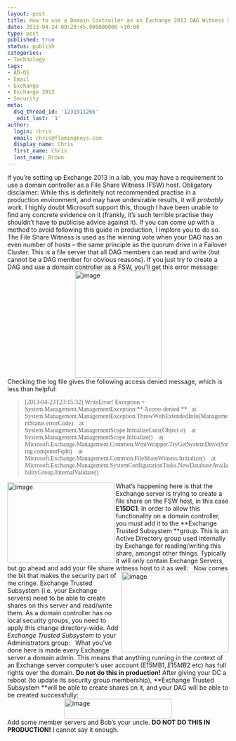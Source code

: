 ```yaml
---
layout: post
title: How to use a Domain Controller as an Exchange 2013 DAG Witness Server (Don’t)
date: 2013-04-24 09:29:45.000000000 +10:00
type: post
published: true
status: publish
categories:
- Technology
tags:
- AD-DS
- Email
- Exchange
- Exchange 2013
- Security
meta:
  dsq_thread_id: '1231911266'
  _edit_last: '1'
author:
  login: chris
  email: chris@flamingkeys.com
  display_name: Chris
  first_name: Chris
  last_name: Brown
---
```

If you’re setting up Exchange 2013 in a lab, you may have a requirement to use a domain controller as a File Share Witness (FSW) host. 
Obligatory disclaimer: While this is definitely not recommended practise in a production environment, and may have undesirable results, it will *probably* work. I highly doubt Microsoft support this, though I have been unable to find any concrete evidence on it (frankly, it’s such terrible practise they shouldn’t have to publicise advice against it). If you can come up with a method to avoid following this guide in production, I implore you to do so.
The File Share Witness is used as the winning vote when your DAG has an even number of hosts – the same principle as the quorum drive in a Failover Cluster. This is a file server that all DAG members can read and write (but cannot be a DAG member for obvious reasons).
If you just try to create a DAG and use a domain controller as a FSW, you’ll get this error message:
<a href="https://www.flamingkeys.com/wp-content/uploads/2013/04/image.png"><img title="image" style="border-left-width: 0px; border-right-width: 0px; background-image: none; border-bottom-width: 0px; float: none; padding-top: 0px; padding-left: 0px; margin-left: auto; display: block; padding-right: 0px; border-top-width: 0px; margin-right: auto" border="0" alt="image" src="{{ site.baseurl }}/assets/image_thumb.png" width="197" height="244" /></a>
Checking the log file gives the following access denied message, which is less than helpful:
> <font face="Consolas">[2013-04-23T23:15:32] WriteError! Exception = System.Management.ManagementException:** Access denied          **&#160;&#160; at System.Management.ManagementException.ThrowWithExtendedInfo(ManagementStatus errorCode)         &#160;&#160; at System.Management.ManagementScope.InitializeGuts(Object o)         &#160;&#160; at System.Management.ManagementScope.Initialize()         &#160;&#160; at Microsoft.Exchange.Management.Common.WmiWrapper.TryGetSystemDrive(String computerFqdn)         &#160;&#160; at Microsoft.Exchange.Management.Common.FileShareWitness.Initialize()         &#160;&#160; at Microsoft.Exchange.Management.SystemConfigurationTasks.NewDatabaseAvailabilityGroup.InternalValidate()</font>       

<a href="https://www.flamingkeys.com/wp-content/uploads/2013/04/image1.png"><img title="image" style="border-top: 0px; border-right: 0px; background-image: none; border-bottom: 0px; float: left; padding-top: 0px; padding-left: 0px; border-left: 0px; display: inline; padding-right: 0px" border="0" alt="image" align="left" src="{{ site.baseurl }}/assets/image_thumb1.png" width="244" height="183" /></a>
What’s happening here is that the Exchange server is trying to create a file share on the FSW host, in this case **E15DC1**. In order to allow this functionality on a domain controller, you must add it to the **Exchange Trusted Subsystem **group. This is an Active Directory group used internally by Exchange for reading/writing this share, amongst other things. Typically it will only contain Exchange Servers, but go ahead and add your file share witness host to it as well:
&#160;
<a href="https://www.flamingkeys.com/wp-content/uploads/2013/04/image2.png"><img title="image" style="border-top: 0px; border-right: 0px; background-image: none; border-bottom: 0px; float: right; padding-top: 0px; padding-left: 0px; border-left: 0px; display: inline; padding-right: 0px" border="0" alt="image" align="right" src="{{ site.baseurl }}/assets/image_thumb2.png" width="244" height="183" /></a>
Now comes the bit that makes the security part of me cringe. Exchange Trusted Subsystem (i.e. your Exchange servers) need to be able to create shares on this server and read/write them. As a domain controller has no local security groups, you need to apply this change directory-wide. Add *Exchange Trusted Subsystem* to your Administrators group:
&#160;
What you’ve done here is made every Exchange server a domain admin. This means that anything running in the context of an Exchange server computer’s user account (E15MB1$, E15MB2$ etc) has full rights over the domain. **Do not do this in production!**
After giving your DC a reboot (to update its security group membership), **Exchange Trusted Subsystem **will be able to create shares on it, and your DAG will be able to be created successfully:
<a href="https://www.flamingkeys.com/wp-content/uploads/2013/04/image3.png"><img title="image" style="border-left-width: 0px; border-right-width: 0px; background-image: none; border-bottom-width: 0px; float: none; padding-top: 0px; padding-left: 0px; margin-left: auto; display: block; padding-right: 0px; border-top-width: 0px; margin-right: auto" border="0" alt="image" src="{{ site.baseurl }}/assets/image_thumb3.png" width="244" height="45" /></a>
Add some member servers and Bob’s your uncle. **DO NOT DO THIS IN PRODUCTION!** I cannot say it enough.
